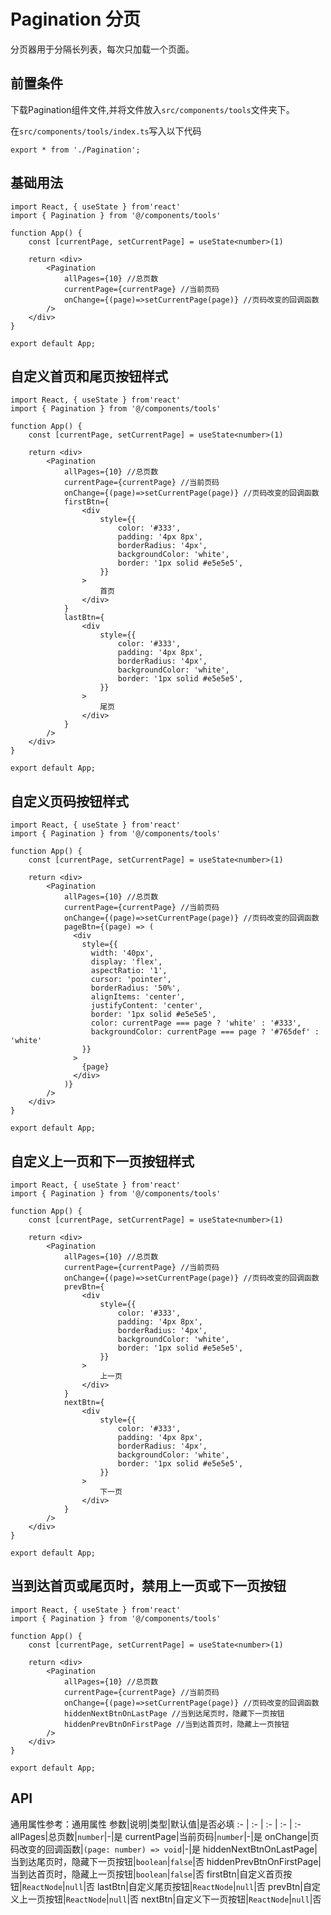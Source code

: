 # Pagination 分页
分页器用于分隔长列表，每次只加载一个页面。

## 前置条件
下载Pagination组件文件,并将文件放入`src/components/tools`文件夹下。

在`src/components/tools/index.ts`写入以下代码
```tsx
export * from './Pagination';
```

## 基础用法
```tsx
import React, { useState } from'react'
import { Pagination } from '@/components/tools'

function App() {
    const [currentPage, setCurrentPage] = useState<number>(1)

    return <div>
        <Pagination
            allPages={10} //总页数
            currentPage={currentPage} //当前页码
            onChange={(page)=>setCurrentPage(page)} //页码改变的回调函数
        />
    </div>
}

export default App;
```

## 自定义首页和尾页按钮样式
```tsx
import React, { useState } from'react'
import { Pagination } from '@/components/tools'

function App() {
    const [currentPage, setCurrentPage] = useState<number>(1)

    return <div>
        <Pagination
            allPages={10} //总页数
            currentPage={currentPage} //当前页码
            onChange={(page)=>setCurrentPage(page)} //页码改变的回调函数
            firstBtn={
                <div
                    style={{
                        color: '#333',
                        padding: '4px 8px',
                        borderRadius: '4px',
                        backgroundColor: 'white',
                        border: '1px solid #e5e5e5',
                    }}
                >
                    首页
                </div>
            }
            lastBtn={
                <div
                    style={{
                        color: '#333',
                        padding: '4px 8px',
                        borderRadius: '4px',
                        backgroundColor: 'white',
                        border: '1px solid #e5e5e5',
                    }}
                >
                    尾页
                </div>
            }
        />
    </div>
}

export default App;
```
## 自定义页码按钮样式
```tsx
import React, { useState } from'react'
import { Pagination } from '@/components/tools'

function App() {
    const [currentPage, setCurrentPage] = useState<number>(1)

    return <div>
        <Pagination
            allPages={10} //总页数
            currentPage={currentPage} //当前页码
            onChange={(page)=>setCurrentPage(page)} //页码改变的回调函数
            pageBtn={(page) => (
              <div
                style={{
                  width: '40px',
                  display: 'flex',
                  aspectRatio: '1',
                  cursor: 'pointer',
                  borderRadius: '50%',
                  alignItems: 'center',
                  justifyContent: 'center',
                  border: '1px solid #e5e5e5',
                  color: currentPage === page ? 'white' : '#333',
                  backgroundColor: currentPage === page ? '#765def' : 'white'
                }}
              >
                {page}
              </div>
            )}
        />
    </div>
}

export default App;
```

## 自定义上一页和下一页按钮样式
```tsx
import React, { useState } from'react'
import { Pagination } from '@/components/tools'

function App() {
    const [currentPage, setCurrentPage] = useState<number>(1)

    return <div>
        <Pagination
            allPages={10} //总页数
            currentPage={currentPage} //当前页码
            onChange={(page)=>setCurrentPage(page)} //页码改变的回调函数
            prevBtn={
                <div
                    style={{
                        color: '#333',
                        padding: '4px 8px',
                        borderRadius: '4px',
                        backgroundColor: 'white',
                        border: '1px solid #e5e5e5',
                    }}
                >
                    上一页
                </div>
            }
            nextBtn={
                <div
                    style={{
                        color: '#333',
                        padding: '4px 8px',
                        borderRadius: '4px',
                        backgroundColor: 'white',
                        border: '1px solid #e5e5e5',
                    }}
                >
                    下一页
                </div>
            }
        />
    </div>
}

export default App;
```

## 当到达首页或尾页时，禁用上一页或下一页按钮
```tsx
import React, { useState } from'react'
import { Pagination } from '@/components/tools'

function App() {
    const [currentPage, setCurrentPage] = useState<number>(1)

    return <div>
        <Pagination
            allPages={10} //总页数
            currentPage={currentPage} //当前页码
            onChange={(page)=>setCurrentPage(page)} //页码改变的回调函数
            hiddenNextBtnOnLastPage //当到达尾页时，隐藏下一页按钮
            hiddenPrevBtnOnFirstPage //当到达首页时，隐藏上一页按钮
        />
    </div>
}

export default App;
```

## API
通用属性参考：通用属性
参数|说明|类型|默认值|是否必填
:- | :- | :- | :- | :-
allPages|总页数|<code>number</code>|-|是
currentPage|当前页码|<code>number</code>|-|是
onChange|页码改变的回调函数|<code>(page: number) => void</code>|-|是
hiddenNextBtnOnLastPage|当到达尾页时，隐藏下一页按钮|<code>boolean</code>|<code>false</code>|否
hiddenPrevBtnOnFirstPage|当到达首页时，隐藏上一页按钮|<code>boolean</code>|<code>false</code>|否
firstBtn|自定义首页按钮|<code>ReactNode</code>|<code>null</code>|否
lastBtn|自定义尾页按钮|<code>ReactNode</code>|<code>null</code>|否
prevBtn|自定义上一页按钮|<code>ReactNode</code>|<code>null</code>|否
nextBtn|自定义下一页按钮|<code>ReactNode</code>|<code>null</code>|否
